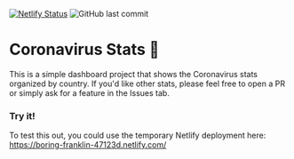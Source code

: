 [![Netlify Status](https://api.netlify.com/api/v1/badges/b9b6e953-19ad-420a-bf8c-f8da0318b456/deploy-status)](https://app.netlify.com/sites/boring-franklin-47123d/deploys)
![GitHub last commit](https://img.shields.io/github/last-commit/yonifra/corona-stats)

# Coronavirus Stats 🦠

This is a simple dashboard project that shows the Coronavirus stats organized by country. If you'd like other stats, please feel free to open a PR or simply ask for a feature in the Issues tab.

### Try it!

To test this out, you could use the temporary Netlify deployment here: https://boring-franklin-47123d.netlify.com/
